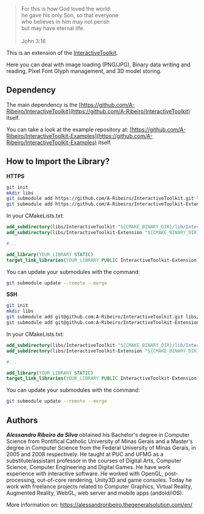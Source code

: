 > For this is how God loved the world:  
he gave his only Son, so that everyone  
who believes in him may not perish  
but may have eternal life.  
  \
John 3:16

This is an extension of the [InteractiveToolkit](https://github.com/A-Ribeiro/InteractiveToolkit).

Here you can deal with image loading (PNG/JPG), Binary data writing and reading, Pixel Font Glyph management, and 3D model storing.

## Dependency

The main dependency is the [https://github.com/A-Ribeiro/InteractiveToolkit](https://github.com/A-Ribeiro/InteractiveToolkit) itself.

You can take a look at the example repository at: [https://github.com/A-Ribeiro/InteractiveToolkit-Examples](https://github.com/A-Ribeiro/InteractiveToolkit-Examples) itself.

## How to Import the Library?

__HTTPS__

```bash
git init
mkdir libs
git submodule add https://github.com/A-Ribeiro/InteractiveToolkit.git libs/InteractiveToolkit
git submodule add https://github.com/A-Ribeiro/InteractiveToolkit-Extension.git libs/InteractiveToolkit-Extension
```

In your CMakeLists.txt:

```cmake
add_subdirectory(libs/InteractiveToolkit "${CMAKE_BINARY_DIR}/lib/InteractiveToolkit")
add_subdirectory(libs/InteractiveToolkit-Extension "${CMAKE_BINARY_DIR}/lib/InteractiveToolkit-Extension")

#...

add_library(YOUR_LIBRARY STATIC)
target_link_libraries(YOUR_LIBRARY PUBLIC InteractiveToolkit-Extension)
```

You can update your submodules with the command:

```bash
git submodule update --remote --merge
```

__SSH__

```bash
git init
mkdir libs
git submodule add git@github.com:A-Ribeiro/InteractiveToolkit.git libs/InteractiveToolkit
git submodule add git@github.com:A-Ribeiro/InteractiveToolkit-Extension.git libs/InteractiveToolkit-Extension
```

In your CMakeLists.txt:

```cmake
add_subdirectory(libs/InteractiveToolkit "${CMAKE_BINARY_DIR}/lib/InteractiveToolkit")
add_subdirectory(libs/InteractiveToolkit-Extension "${CMAKE_BINARY_DIR}/lib/InteractiveToolkit-Extension")

#...

add_library(YOUR_LIBRARY STATIC)
target_link_libraries(YOUR_LIBRARY PUBLIC InteractiveToolkit-Extension)
```

You can update your submodules with the command:

```bash
git submodule update --remote --merge
```

## Authors

***Alessandro Ribeiro da Silva*** obtained his Bachelor's degree in Computer Science from Pontifical Catholic 
University of Minas Gerais and a Master's degree in Computer Science from the Federal University of Minas Gerais, 
in 2005 and 2008 respectively. He taught at PUC and UFMG as a substitute/assistant professor in the courses 
of Digital Arts, Computer Science, Computer Engineering and Digital Games. He have work experience with interactive
software. He worked with OpenGL, post-processing, out-of-core rendering, Unity3D and game consoles. Today 
he work with freelance projects related to Computer Graphics, Virtual Reality, Augmented Reality, WebGL, web server 
and mobile apps (andoid/iOS).

More information on: https://alessandroribeiro.thegeneralsolution.com/en/

